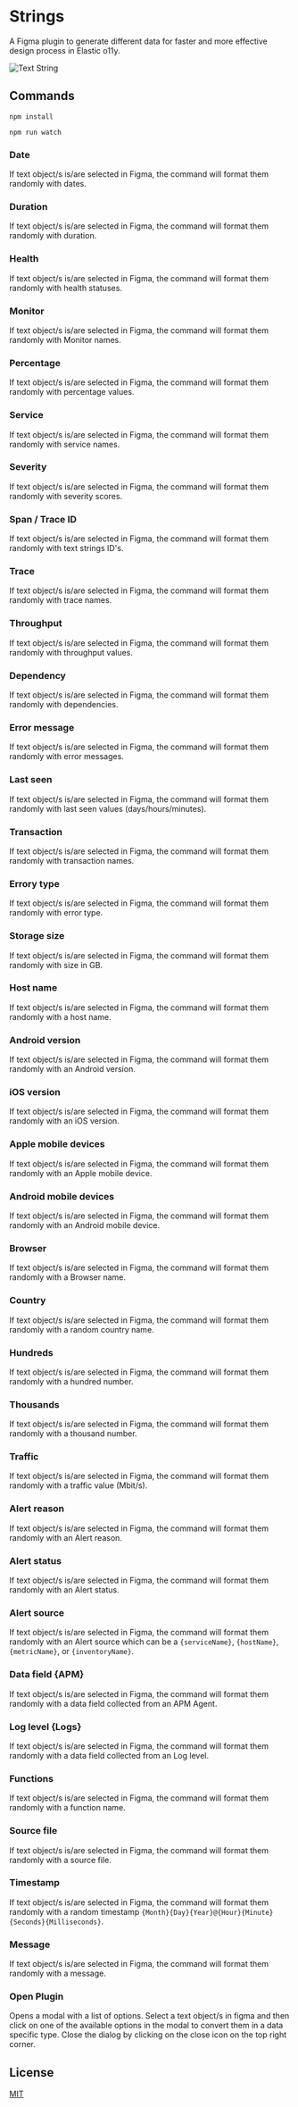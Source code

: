 # Strings

A Figma plugin to generate different data for faster and more effective design process in Elastic o11y.

![Text String](https://user-images.githubusercontent.com/13353203/197478771-f63aec57-67d9-4af4-8c3f-2d31508a85cb.png)

## Commands

```
npm install
```

```
npm run watch
```

### Date

If text object/s is/are selected in Figma, the command will format them randomly with dates.

### Duration

If text object/s is/are selected in Figma, the command will format them randomly with duration.

### Health

If text object/s is/are selected in Figma, the command will format them randomly with health statuses.

### Monitor

If text object/s is/are selected in Figma, the command will format them randomly with Monitor names.

### Percentage

If text object/s is/are selected in Figma, the command will format them randomly with percentage values.

### Service

If text object/s is/are selected in Figma, the command will format them randomly with service names.

### Severity

If text object/s is/are selected in Figma, the command will format them randomly with severity scores.

### Span / Trace ID

If text object/s is/are selected in Figma, the command will format them randomly with text strings ID's.

### Trace

If text object/s is/are selected in Figma, the command will format them randomly with trace names.

### Throughput

If text object/s is/are selected in Figma, the command will format them randomly with throughput values.

### Dependency

If text object/s is/are selected in Figma, the command will format them randomly with dependencies.

### Error message

If text object/s is/are selected in Figma, the command will format them randomly with error messages.

### Last seen

If text object/s is/are selected in Figma, the command will format them randomly with last seen values (days/hours/minutes).

### Transaction

If text object/s is/are selected in Figma, the command will format them randomly with transaction names.

### Errory type

If text object/s is/are selected in Figma, the command will format them randomly with error type.

### Storage size

If text object/s is/are selected in Figma, the command will format them randomly with size in GB.

### Host name

If text object/s is/are selected in Figma, the command will format them randomly with a host name.

### Android version

If text object/s is/are selected in Figma, the command will format them randomly with an Android version.

### iOS version

If text object/s is/are selected in Figma, the command will format them randomly with an iOS version.

### Apple mobile devices

If text object/s is/are selected in Figma, the command will format them randomly with an Apple mobile device.

### Android mobile devices

If text object/s is/are selected in Figma, the command will format them randomly with an Аndroid mobile device.

### Browser

If text object/s is/are selected in Figma, the command will format them randomly with a Browser name.

### Country

If text object/s is/are selected in Figma, the command will format them randomly with a random country name.

### Hundreds

If text object/s is/are selected in Figma, the command will format them randomly with a hundred number.

### Thousands

If text object/s is/are selected in Figma, the command will format them randomly with a thousand number.

### Traffic

If text object/s is/are selected in Figma, the command will format them randomly with a traffic value (Mbit/s).

### Alert reason

If text object/s is/are selected in Figma, the command will format them randomly with an Alert reason.

### Alert status

If text object/s is/are selected in Figma, the command will format them randomly with an Alert status.

### Alert source

If text object/s is/are selected in Figma, the command will format them randomly with an Alert source which can be a `{serviceName}`, `{hostName}`, `{metricName}`, or `{inventoryName}`.

### Data field {APM}

If text object/s is/are selected in Figma, the command will format them randomly with a data field collected from an APM Agent.

### Log level {Logs}

If text object/s is/are selected in Figma, the command will format them randomly with a data field collected from an Log level.

### Functions

If text object/s is/are selected in Figma, the command will format them randomly with a function name.

### Source file

If text object/s is/are selected in Figma, the command will format them randomly with a source file.

### Timestamp

If text object/s is/are selected in Figma, the command will format them randomly with a random timestamp `{Month}{Day}{Year}@{Hour}{Minute}{Seconds}{Milliseconds}`.

### Message

If text object/s is/are selected in Figma, the command will format them randomly with a message.

### Open Plugin

Opens a modal with a list of options. Select a text object/s in figma and then click on one of the available options in the modal to convert them in a data specific type. Close the dialog by clicking on the close icon on the top right corner.

## License

[MIT](/LICENSE.md)
